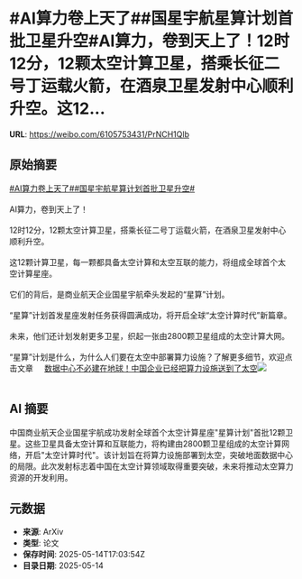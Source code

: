 # #AI算力卷上天了##国星宇航星算计划首批卫星升空#AI算力，卷到天上了！12时12分，12颗太空计算卫星，搭乘长征二号丁运载火箭，在酒泉卫星发射中心顺利升空。这12...

**URL**: https://weibo.com/6105753431/PrNCH1Qlb

## 原始摘要

<a href="https://m.weibo.cn/search?containerid=231522type%3D1%26t%3D10%26q%3D%23AI%E7%AE%97%E5%8A%9B%E5%8D%B7%E4%B8%8A%E5%A4%A9%E4%BA%86%23&amp;extparam=%23AI%E7%AE%97%E5%8A%9B%E5%8D%B7%E4%B8%8A%E5%A4%A9%E4%BA%86%23" data-hide=""><span class="surl-text">#AI算力卷上天了#</span></a><a href="https://m.weibo.cn/search?containerid=231522type%3D1%26t%3D10%26q%3D%23%E5%9B%BD%E6%98%9F%E5%AE%87%E8%88%AA%E6%98%9F%E7%AE%97%E8%AE%A1%E5%88%92%E9%A6%96%E6%89%B9%E5%8D%AB%E6%98%9F%E5%8D%87%E7%A9%BA%23&amp;extparam=%23%E5%9B%BD%E6%98%9F%E5%AE%87%E8%88%AA%E6%98%9F%E7%AE%97%E8%AE%A1%E5%88%92%E9%A6%96%E6%89%B9%E5%8D%AB%E6%98%9F%E5%8D%87%E7%A9%BA%23" data-hide=""><span class="surl-text">#国星宇航星算计划首批卫星升空#</span></a><br><br>AI算力，卷到天上了！<br><br>12时12分，12颗太空计算卫星，搭乘长征二号丁运载火箭，在酒泉卫星发射中心顺利升空。<br><br>这12颗计算卫星，每一颗都具备太空计算和太空互联的能力，将组成全球首个太空计算星座。<br><br>它们的背后，是商业航天企业国星宇航牵头发起的“星算”计划。<br><br>“星算”计划首发星座发射任务获得圆满成功，将开启全球“太空计算时代”新篇章。<br><br>未来，他们还计划发射更多卫星，织起一张由2800颗卫星组成的太空计算大网。<br><br>“星算”计划是什么，为什么人们要在太空中部署算力设施？了解更多细节，欢迎点击文章 <a href="https://weibo.com/ttarticle/p/show?id=2309405166256113713186" data-hide=""><span class="url-icon"><img style="width: 1rem;height: 1rem" src="https://h5.sinaimg.cn/upload/2015/09/25/3/timeline_card_small_article_default.png" referrerpolicy="no-referrer"></span><span class="surl-text">数据中心不必建在地球！中国企业已经把算力设施送到了太空</span></a><img style="" src="https://tvax3.sinaimg.cn/large/006Fd7o3gy1i1f5dbxggej30rs0fmjsq.jpg" referrerpolicy="no-referrer"><br><br>

## AI 摘要

中国商业航天企业国星宇航成功发射全球首个太空计算星座"星算计划"首批12颗卫星。这些卫星具备太空计算和互联能力，将构建由2800颗卫星组成的太空计算网络，开启"太空计算时代"。该计划旨在将算力设施部署到太空，突破地面数据中心的局限。此次发射标志着中国在太空计算领域取得重要突破，未来将推动太空算力资源的开发利用。

## 元数据

- **来源**: ArXiv
- **类型**: 论文
- **保存时间**: 2025-05-14T17:03:54Z
- **目录日期**: 2025-05-14
